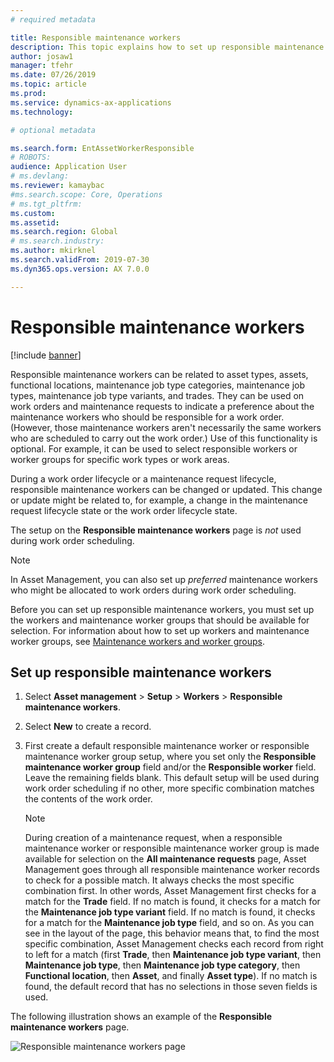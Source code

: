 ```yaml
---
# required metadata

title: Responsible maintenance workers
description: This topic explains how to set up responsible maintenance workers in Asset Management.
author: josaw1
manager: tfehr
ms.date: 07/26/2019
ms.topic: article
ms.prod: 
ms.service: dynamics-ax-applications
ms.technology: 

# optional metadata

ms.search.form: EntAssetWorkerResponsible 
# ROBOTS: 
audience: Application User
# ms.devlang: 
ms.reviewer: kamaybac
#ms.search.scope: Core, Operations
# ms.tgt_pltfrm: 
ms.custom: 
ms.assetid: 
ms.search.region: Global
# ms.search.industry: 
ms.author: mkirknel
ms.search.validFrom: 2019-07-30
ms.dyn365.ops.version: AX 7.0.0

---
```


# Responsible maintenance workers

[!include [banner](../../includes/banner.md)]

 

Responsible maintenance workers can be related to asset types, assets, functional locations, maintenance job type categories, maintenance job types, maintenance job type variants, and trades. They can be used on work orders and maintenance requests to indicate a preference about the maintenance workers who should be responsible for a work order. (However, those maintenance workers aren't necessarily the same workers who are scheduled to carry out the work order.) Use of this functionality is optional. For example, it can be used to select responsible workers or worker groups for specific work types or work areas.

During a work order lifecycle or a maintenance request lifecycle, responsible maintenance workers can be changed or updated. This change or update might be related to, for example, a change in the maintenance request lifecycle state or the work order lifecycle state.

The setup on the **Responsible maintenance workers** page is *not* used during work order scheduling.

> [!NOTE]
> In Asset Management, you can also set up *preferred* maintenance workers who might be allocated to work orders during work order scheduling.

Before you can set up responsible maintenance workers, you must set up the workers and maintenance worker groups that should be available for selection. For information about how to set up workers and maintenance worker groups, see [Maintenance workers and worker groups](../setup-for-objects/workers-and-worker-groups.md).

## Set up responsible maintenance workers

1. Select **Asset management** \> **Setup** \> **Workers** \> **Responsible maintenance workers**.
2. Select **New** to create a record.
3. First create a default responsible maintenance worker or responsible maintenance worker group setup, where you set only the **Responsible maintenance worker group** field and/or the **Responsible worker** field. Leave the remaining fields blank. This default setup will be used during work order scheduling if no other, more specific combination matches the contents of the work order.

    > [!NOTE]
    > During creation of a maintenance request, when a responsible maintenance worker or responsible maintenance worker group is made available for selection on the **All maintenance requests** page, Asset Management goes through all responsible maintenance worker records to check for a possible match. It always checks the most specific combination first. In other words, Asset Management first checks for a match for the **Trade** field. If no match is found, it checks for a match for the **Maintenance job type variant** field. If no match is found, it checks for a match for the **Maintenance job type** field, and so on. As you can see in the layout of the page, this behavior means that, to find the most specific combination, Asset Management checks each record from right to left for a match (first **Trade**, then **Maintenance job type variant**, then **Maintenance job type**, then **Maintenance job type category**, then **Functional location**, then **Asset**, and finally **Asset type**). If no match is found, the default record that has no selections in those seven fields is used.

The following illustration shows an example of the **Responsible maintenance workers** page.

![Responsible maintenance workers page](media/08-setup-for-requests.png)
